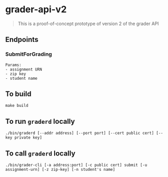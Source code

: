 # grader-api-v2

> This is a proof-of-concept prototype of version 2 of the grader API

## Endpoints

### SubmitForGrading
```
Params:
- assignment URN
- zip key
- student name
```

## To build
```
make build
```

## To run `graderd` locally
```
./bin/graderd [--addr address] [--port port] [--cert public cert] [--key private key]
```

## To call `graderd` locally
```
./bin/grader-cli [-a address:port] [-c public cert] submit [-u assignment-urn] [-z zip-key] [-n student's name]
```